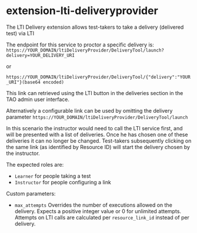 # extension-lti-deliveryprovider
The LTI Delivery extension allows test-takers to take a delivery (delivered test) via LTI

The endpoint for this service to proctor a specific delivery is:
`https://YOUR_DOMAIN/ltiDeliveryProvider/DeliveryTool/launch?delivery=YOUR_DELIVERY_URI`

or

`https://YOUR_DOMAIN/ltiDeliveryProvider/DeliveryTool/{"delivery":"YOUR_URI"}(base64 encoded)`

This link can retrieved using the LTI button in the deliveries section in the TAO admin user interface.


Alternatively a configurable link can be used by omitting the delivery parameter
`https://YOUR_DOMAIN/ltiDeliveryProvider/DeliveryTool/launch`

In this scenario the instructor would need to call the LTI service first, and will be presented with a list of deliveries.
Once he has chosen one of these deliveries it can no longer be changed. Test-takers subsequently clicking on the same link (as identified by Resource ID) will
start the delivery chosen by the instructor.

The expected roles are:
* `Learner` for people taking a test
* `Instructor` for people configuring a link

Custom parameters:
* `max_attempts` Overrides the number of executions allowed on the delivery. Expects a positive integer value or 0 for unlimited attempts. Attempts on LTI calls are calculated per `resource_link_id` instead of per delivery.

